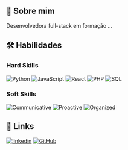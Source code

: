 
## 🚀 Sobre mim
Desenvolvedora full-stack em formação ...

## 🛠 Habilidades

### Hard Skills
![Python](https://img.shields.io/badge/Python-green)
![JavaScript](https://img.shields.io/badge/JavaScript-yellow)
![React](https://img.shields.io/badge/React-blue)
![PHP](https://img.shields.io/badge/PHP-darkblue)
![SQL](https://img.shields.io/badge/SQL-orange)

### Soft Skills
![Communicative](https://img.shields.io/badge/Communicative-red)
![Proactive](https://img.shields.io/badge/Proactive-blue)
![Organized](https://img.shields.io/badge/Organized-red)


## 🔗 Links
[![linkedin](https://img.shields.io/badge/linkedin-0A66C2?style=for-the-badge&logo=linkedin&logoColor=white)](https://www.linkedin.com/leiriele)
[![GitHub](https://img.shields.io/badge/GitHub-black)](https://github.com/leiriele)